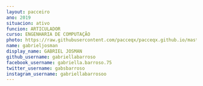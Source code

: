 ```yaml
---
layout: pacceiro
ano: 2019
situacion: ativo
funcion: ARTICULADOR 
curso: ENGENHARIA DE COMPUTAÇÃO
photo: https://raw.githubusercontent.com/pacceqx/pacceqx.github.io/master/assets/pic/bolsistas/pacce (10).png
name: gabrieljosman
display_name: GABRIEL JOSMAN
github_username: gabriellabarroso
facebook_username: gabriella.barroso.75
twitter_username: gabsbarroso
instagram_username: gabriellabarrosoo
---
```


